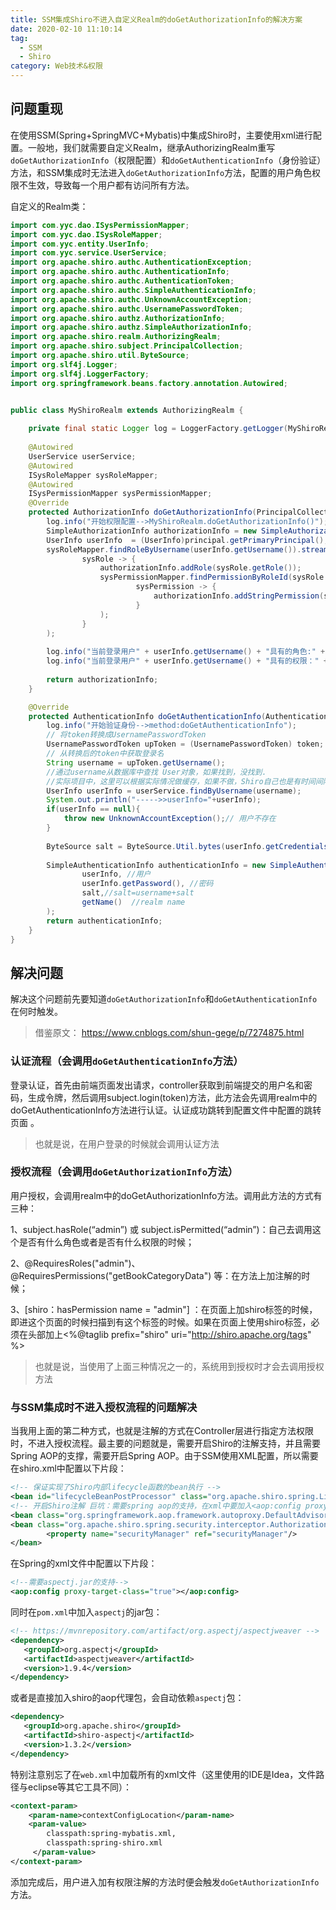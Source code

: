 ```yaml
---
title: SSM集成Shiro不进入自定义Realm的doGetAuthorizationInfo的解决方案
date: 2020-02-10 11:10:14
tag:
  - SSM
  - Shiro
category: Web技术&权限
---
```


## 问题重现

在使用SSM(Spring+SpringMVC+Mybatis)中集成Shiro时，主要使用xml进行配置。一般地，我们就需要自定义Realm，继承AuthorizingRealm重写`doGetAuthorizationInfo`（权限配置）和`doGetAuthenticationInfo`（身份验证）方法，和SSM集成时无法进入`doGetAuthorizationInfo`方法，配置的用户角色权限不生效，导致每一个用户都有访问所有方法。
<!--more-->
自定义的Realm类：

```java
import com.yyc.dao.ISysPermissionMapper;
import com.yyc.dao.ISysRoleMapper;
import com.yyc.entity.UserInfo;
import com.yyc.service.UserService;
import org.apache.shiro.authc.AuthenticationException;
import org.apache.shiro.authc.AuthenticationInfo;
import org.apache.shiro.authc.AuthenticationToken;
import org.apache.shiro.authc.SimpleAuthenticationInfo;
import org.apache.shiro.authc.UnknownAccountException;
import org.apache.shiro.authc.UsernamePasswordToken;
import org.apache.shiro.authz.AuthorizationInfo;
import org.apache.shiro.authz.SimpleAuthorizationInfo;
import org.apache.shiro.realm.AuthorizingRealm;
import org.apache.shiro.subject.PrincipalCollection;
import org.apache.shiro.util.ByteSource;
import org.slf4j.Logger;
import org.slf4j.LoggerFactory;
import org.springframework.beans.factory.annotation.Autowired;


public class MyShiroRealm extends AuthorizingRealm {
	
	private final static Logger log = LoggerFactory.getLogger(MyShiroRealm.class);
	
    @Autowired
    UserService userService;
    @Autowired
    ISysRoleMapper sysRoleMapper;
    @Autowired
    ISysPermissionMapper sysPermissionMapper;
    @Override
    protected AuthorizationInfo doGetAuthorizationInfo(PrincipalCollection principal) {
        log.info("开始权限配置-->MyShiroRealm.doGetAuthorizationInfo()");
        SimpleAuthorizationInfo authorizationInfo = new SimpleAuthorizationInfo();
        UserInfo userInfo  = (UserInfo)principal.getPrimaryPrincipal();
        sysRoleMapper.findRoleByUsername(userInfo.getUsername()).stream().forEach(
                sysRole -> {
                    authorizationInfo.addRole(sysRole.getRole());
                    sysPermissionMapper.findPermissionByRoleId(sysRole.getId()).stream().forEach(
                            sysPermission -> {
                                authorizationInfo.addStringPermission(sysPermission.getPermission());
                            }
                    );
                }
        );
        
		log.info("当前登录用户" + userInfo.getUsername() + "具有的角色:" + authorizationInfo.getRoles());
		log.info("当前登录用户" + userInfo.getUsername() + "具有的权限：" + authorizationInfo.getStringPermissions());
        
        return authorizationInfo;
    }

    @Override
    protected AuthenticationInfo doGetAuthenticationInfo(AuthenticationToken token) throws AuthenticationException {
    	log.info("开始验证身份-->method:doGetAuthenticationInfo");
    	// 将token转换成UsernamePasswordToken
    	UsernamePasswordToken upToken = (UsernamePasswordToken) token;
    	// 从转换后的token中获取登录名
    	String username = upToken.getUsername();
        //通过username从数据库中查找 User对象，如果找到，没找到.
        //实际项目中，这里可以根据实际情况做缓存，如果不做，Shiro自己也是有时间间隔机制，2分钟内不会重复执行该方法
        UserInfo userInfo = userService.findByUsername(username);
        System.out.println("----->>userInfo="+userInfo);
        if(userInfo == null){
            throw new UnknownAccountException();// 用户不存在
        }
        
        ByteSource salt = ByteSource.Util.bytes(userInfo.getCredentialsSalt());
        
        SimpleAuthenticationInfo authenticationInfo = new SimpleAuthenticationInfo(
                userInfo, //用户
                userInfo.getPassword(), //密码
                salt,//salt=username+salt
                getName()  //realm name
        );
        return authenticationInfo;
    }
}
```

## 解决问题

解决这个问题前先要知道`doGetAuthorizationInfo`和`doGetAuthenticationInfo`在何时触发。

> 借鉴原文： https://www.cnblogs.com/shun-gege/p/7274875.html 

### 认证流程（会调用`doGetAuthenticationInfo`方法）

登录认证，首先由前端页面发出请求，controller获取到前端提交的用户名和密码，生成令牌，然后调用subject.login(token)方法，此方法会先调用realm中的doGetAuthenticationInfo方法进行认证。认证成功跳转到配置文件中配置的跳转页面 。

> 也就是说，在用户登录的时候就会调用认证方法

### 授权流程（会调用`doGetAuthorizationInfo`方法）

用户授权，会调用realm中的doGetAuthorizationInfo方法。调用此方法的方式有三种：　　　

1、subject.hasRole(“admin”) 或 subject.isPermitted(“admin”)：自己去调用这个是否有什么角色或者是否有什么权限的时候；

2、@RequiresRoles("admin")、@RequiresPermissions("getBookCategoryData") 等：在方法上加注解的时候；

3、[shiro：hasPermission name = "admin"] ：在页面上加shiro标签的时候，即进这个页面的时候扫描到有这个标签的时候。如果在页面上使用shiro标签，必须在头部加上<%@taglib prefix="shiro" uri="http://shiro.apache.org/tags" %>

> 也就是说，当使用了上面三种情况之一的，系统用到授权时才会去调用授权方法

### 与SSM集成时不进入授权流程的问题解决

当我用上面的第二种方式，也就是注解的方式在Controller层进行指定方法权限时，不进入授权流程。最主要的问题就是，需要开启Shiro的注解支持，并且需要Spring AOP的支撑，需要开启Spring AOP。由于SSM使用XML配置，所以需要在shiro.xml中配置以下片段：

```xml
<!-- 保证实现了Shiro内部lifecycle函数的bean执行 -->
<bean id="lifecycleBeanPostProcessor" class="org.apache.shiro.spring.LifecycleBeanPostProcessor"/>
<!-- 开启Shiro注解 巨坑：需要spring aop的支持，在xml中要加入<aop:config proxy-target-class="true"></aop:config> -->
<bean class="org.springframework.aop.framework.autoproxy.DefaultAdvisorAutoProxyCreator" depends-on="lifecycleBeanPostProcessor"/>
<bean class="org.apache.shiro.spring.security.interceptor.AuthorizationAttributeSourceAdvisor">
        <property name="securityManager" ref="securityManager"/>
</bean>
```

在Spring的xml文件中配置以下片段：

```xml
<!--需要aspectj.jar的支持-->
<aop:config proxy-target-class="true"></aop:config>
```

同时在`pom.xml`中加入`aspectj`的jar包：

```xml
<!-- https://mvnrepository.com/artifact/org.aspectj/aspectjweaver -->
<dependency>
   <groupId>org.aspectj</groupId>
   <artifactId>aspectjweaver</artifactId>
   <version>1.9.4</version>
</dependency>
```

或者是直接加入shiro的aop代理包，会自动依赖`aspectj`包：

```xml
<dependency>
   <groupId>org.apache.shiro</groupId>
   <artifactId>shiro-aspectj</artifactId>
   <version>1.3.2</version>
</dependency>
```

特别注意别忘了在`web.xml`中加载所有的xml文件（这里使用的IDE是Idea，文件路径与eclipse等其它工具不同）：

```xml
<context-param>  
    <param-name>contextConfigLocation</param-name>  
    <param-value>
        classpath:spring-mybatis.xml,
        classpath:spring-shiro.xml
     </param-value>
</context-param>  
```

添加完成后，用户进入加有权限注解的方法时便会触发`doGetAuthorizationInfo`方法。